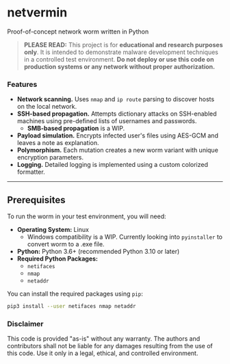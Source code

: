 # netvermin
Proof-of-concept network worm written in Python

> **PLEASE READ:** This project is for **educational and research purposes only**. It is intended to demonstrate malware development techniques in a controlled test environment. **Do not deploy or use this code on production systems or any network without proper authorization.**

### Features

- **Network scanning.** Uses `nmap` and `ip route` parsing to discover hosts on the local network.
- **SSH-based propagation.** Attempts dictionary attacks on SSH-enabled machines using pre-defined lists of usernames and passwords.
  - **SMB-based propagation** is a WIP.
- **Payload simulation.** Encrypts infected user's files using AES-GCM and leaves a note as explanation.
- **Polymorphism.** Each mutation creates a new worm variant with unique encryption parameters.
- **Logging.** Detailed logging is implemented using a custom colorized formatter.

---

## Prerequisites

To run the worm in your test environment, you will need:

- **Operating System:** Linux
  - Windows compatibility is a WIP. Currently looking into `pyinstaller` to convert worm to a .exe file.
- **Python:** Python 3.6+ (recommended Python 3.10 or later)
- **Required Python Packages:**  
  - `netifaces`
  - `nmap`
  - `netaddr`
  
You can install the required packages using `pip`:

```bash
pip3 install --user netifaces nmap netaddr
```

### Disclaimer

This code is provided "as-is" without any warranty. The authors and contributors shall not be liable for any damages resulting from the use of this code. Use it only in a legal, ethical, and controlled environment.
